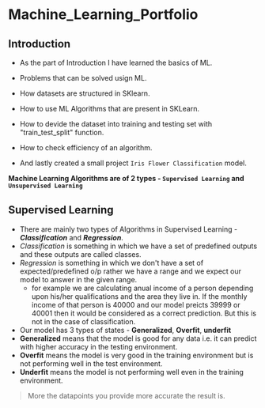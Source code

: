 # Machine_Learning_Portfolio

## Introduction

* As the part of Introduction I have learned the basics of ML.
* Problems that can be solved usign ML.
* How datasets are structured in SKlearn.
* How to use ML Algorithms that are present in SKLearn.
* How to devide the dataset into training and testing set with "train_test_split" function.
* How to check efficiency of an algorithm.

* And lastly created a small project ```Iris Flower Classification``` model.

**Machine Learning Algorithms are of 2 types - ```Supervised Learning``` and ```Unsupervised Learning```**

## Supervised Learning

* There are mainly two types of Algorithms in Supervised Learning - ***Classification*** and ***Regression***.
* *Classification* is something in which we have a set of predefined outputs and these outputs are called classes.
* *Regression* is something in which we don't have a set of expected/predefined o/p rather we have a range and we expect our model to answer in the given range. 
	* for example we are calculating anual income of a person depending upon his/her qualifications and the area they live in. If the monthly income of that person is 40000 and our model preicts 39999 or 40001 then it would be considered as a correct prediction. But this is not in the case of classification.
* Our model has 3 types of states - **Generalized**, **Overfit**, **underfit**
* **Generalized** means that the model is good for any data i.e. it can predict with higher accuracy in the testing environment.
* **Overfit** means the model is very good in the training environment but is not performing well in the test environment.
* **Underfit** means the model is not performing well even in the training environment.

> More the datapoints you provide more accurate the result is.
